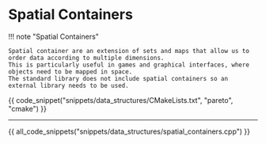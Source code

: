 # Spatial Containers

!!! note "Spatial Containers"

    Spatial container are an extension of sets and maps that allow us to order data according to multiple dimensions.
    This is particularly useful in games and graphical interfaces, where objects need to be mapped in space.
    The standard library does not include spatial containers so an external library needs to be used.

{{ code_snippet("snippets/data_structures/CMakeLists.txt", "pareto", "cmake") }}

<hr>

{{ all_code_snippets("snippets/data_structures/spatial_containers.cpp") }}




